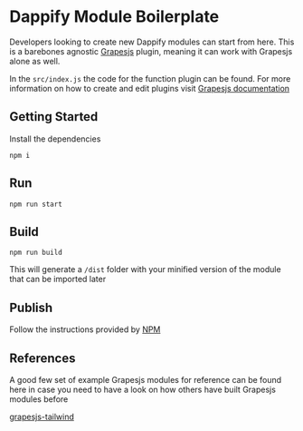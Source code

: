 # Dappify Module Boilerplate

Developers looking to create new Dappify modules can start from here. This is a barebones agnostic [Grapesjs](https://grapesjs.com) plugin, meaning it can work with Grapesjs alone as well. 

In the `src/index.js` the code for the function plugin can be found. For more information on how to create and edit plugins visit [Grapesjs documentation](https://grapesjs.com/docs/modules/Plugins.html)

## Getting Started

Install the dependencies

```
npm i
```

## Run

```
npm run start
```

## Build

```
npm run build
```

This will generate a `/dist` folder with your minified version of the module that can be imported later

## Publish

Follow the instructions provided by [NPM](https://docs.npmjs.com/cli/v8/commands/npm-publish)

## References

A good few set of example Grapesjs modules for reference can be found here in case you need to have a look on how others have built Grapesjs modules before 

[grapesjs-tailwind](https://github.com/Ju99ernaut/grapesjs-tailwind)